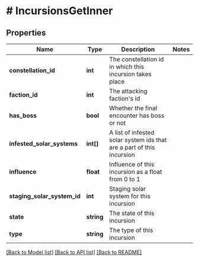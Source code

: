 # # IncursionsGetInner

## Properties

Name | Type | Description | Notes
------------ | ------------- | ------------- | -------------
**constellation_id** | **int** | The constellation id in which this incursion takes place |
**faction_id** | **int** | The attacking faction&#39;s id |
**has_boss** | **bool** | Whether the final encounter has boss or not |
**infested_solar_systems** | **int[]** | A list of infested solar system ids that are a part of this incursion |
**influence** | **float** | Influence of this incursion as a float from 0 to 1 |
**staging_solar_system_id** | **int** | Staging solar system for this incursion |
**state** | **string** | The state of this incursion |
**type** | **string** | The type of this incursion |

[[Back to Model list]](../../README.md#models) [[Back to API list]](../../README.md#endpoints) [[Back to README]](../../README.md)

